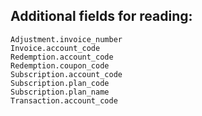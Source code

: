 ## Additional fields for reading:

    Adjustment.invoice_number
    Invoice.account_code
    Redemption.account_code
    Redemption.coupon_code
    Subscription.account_code
    Subscription.plan_code
    Subscription.plan_name
    Transaction.account_code
